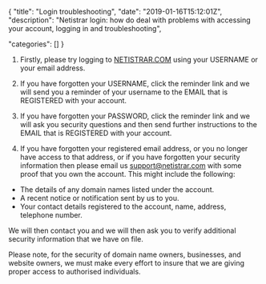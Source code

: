 {
"title": "Login troubleshooting",
"date": "2019-01-16T15:12:01Z",
"description": "Netistrar login: how do deal with problems with accessing your account, logging in and troubleshooting",

"categories": []
}

1. Firstly, please try logging to [NETISTRAR.COM](/login/) using your USERNAME or your email address.

2. If you have forgotten your USERNAME, click the reminder link and we will send you a reminder of your username to the EMAIL that is REGISTERED with your account.

3. If you have forgotten your PASSWORD, click the reminder link and we will ask you security questions and then send further instructions to the EMAIL that is REGISTERED with your account.

3. If you have forgotten your registered email address, or you no longer have access to that address, or if you have forgotten your security information then please email us support@netistrar.com with some proof that you own the account.  This might include the following:

 - The details of any domain names listed under the account.
 - A recent notice or notification sent by us to you.
 - Your contact details registered to the account, name, address, telephone number.

We will then contact you and we will then ask you to verify additional security information that we have on file.

Please note, for the security of domain name owners, businesses, and website owners, we must make every effort to insure that we are giving proper access to authorised individuals.
